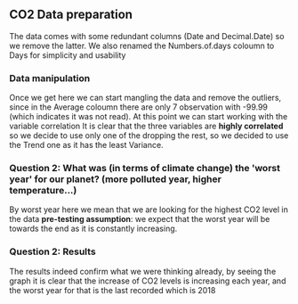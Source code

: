 ## CO2 Data preparation 
The data comes with some redundant columns (Date and Decimal.Date) so we remove the latter.
We also renamed the Numbers.of.days coloumn to Days for simplicity and usability

### Data manipulation 
Once we get here we can start mangling the data and remove the outliers, since in the Average coloumn there are only 7 observation with -99.99 (which indicates it was not read).
At this point we can start working with the variable correlation
It is clear that the three variables are **highly correlated** so we decide to use only one of the dropping the rest, so we decided to use the Trend one as it has the least Variance.

### Question 2:  What was (in terms of climate change) the 'worst year' for our planet? (more polluted year, higher temperature...)
By worst year here we mean that we are looking for the highest CO2 level in the data 
**pre-testing assumption**: 
we expect that the worst year will be towards the end as it is constantly increasing.
### Question 2: Results 
The results indeed confirm what we were thinking already, by seeing the graph it is clear that the increase of CO2 levels is increasing each year, and the worst year for that is the last recorded which is 2018

